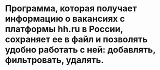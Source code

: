 # Программа, которая получает информацию о вакансиях с платформы hh.ru в России, сохраняет ее в файл и позволять удобно работать с ней: добавлять, фильтровать, удалять.
